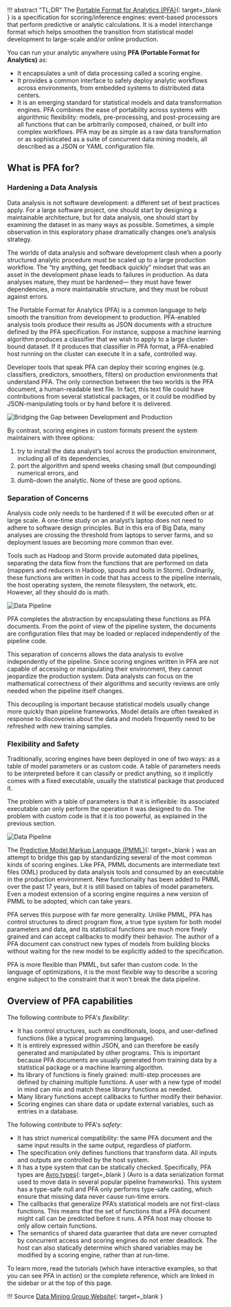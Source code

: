 !!! abstract "TL;DR"
    The [Portable Format for Analytics (PFA)](http://dmg.org/pfa){: target=_blank } is a specification for scoring/inference engines: event-based processors that perform predictive or analytic calculations. It is a model interchange format which helps smoothen the transition from statistical model development to large-scale and/or online production. 

You can run your analytic anywhere using **PFA (Portable Format for Analytics)** as:  

- It encapsulates a unit of data processing called a scoring engine.  
- It provides a common interface to safely deploy analytic workflows across environments, from embedded systems to distributed data centers.   
- It is an emerging standard for statistical models and data transformation engines. PFA combines the ease of portability across systems with algorithmic flexibility: models, pre-processing, and post-processing are all functions that can be arbitrarily composed, chained, or built into complex workflows. PFA may be as simple as a raw data transformation or as sophisticated as a suite of concurrent data mining models, all described as a JSON or YAML configuration file.   

## What is PFA for?

### Hardening a Data Analysis

Data analysis is not software development: a different set of best practices apply. For a large software project, one should start by designing a maintainable architecture, but for data analysis, one should start by examining the dataset in as many ways as possible. Sometimes, a simple observation in this exploratory phase dramatically changes one’s analysis strategy.

The worlds of data analysis and software development clash when a poorly structured analytic procedure must be scaled up to a large production workflow. The “try anything, get feedback quickly” mindset that was an asset in the development phase leads to failures in production. As data analyses mature, they must be hardened— they must have fewer dependencies, a more maintainable structure, and they must be robust against errors.

The Portable Format for Analytics (PFA) is a common language to help smooth the transition from development to production. PFA-enabled analysis tools produce their results as JSON documents with a structure defined by the PFA specification. For instance, suppose a machine learning algorithm produces a classifier that we wish to apply to a large cluster-bound dataset. If it produces that classifier in PFA format, a PFA-enabled host running on the cluster can execute it in a safe, controlled way.

Developer tools that speak PFA can deploy their scoring engines (e.g. classifiers, predictors, smoothers, filters) on production environments that understand PFA. The only connection between the two worlds is the PFA document, a human-readable text file. In fact, this text file could have contributions from several statistical packages, or it could be modified by JSON-manipulating tools or by hand before it is delivered.

![Bridging the Gap between Development and Production](http://dmg.org/pfa/docs/motivation/pfatoeverything.png)

By contrast, scoring engines in custom formats present the system maintainers with three options: 

1. try to install the data analyst’s tool across the production environment, including all of its dependencies, 
2. port the algorithm and spend weeks chasing small (but compounding) numerical errors, and 
3. dumb-down the analytic. None of these are good options.

### Separation of Concerns

Analysis code only needs to be hardened if it will be executed often or at large scale. A one-time study on an analyst’s laptop does not need to adhere to software design principles. But in this era of Big Data, many analyses are crossing the threshold from laptops to server farms, and so deployment issues are becoming more common than ever.

Tools such as Hadoop and Storm provide automated data pipelines, separating the data flow from the functions that are performed on data (mappers and reducers in Hadoop, spouts and bolts in Storm). Ordinarily, these functions are written in code that has access to the pipeline internals, the host operating system, the remote filesystem, the network, etc. However, all they should do is math.

![Data Pipeline](http://dmg.org/pfa/docs/motivation/pipeline2.png)

PFA completes the abstraction by encapsulating these functions as PFA documents. From the point of view of the pipeline system, the documents are configuration files that may be loaded or replaced independently of the pipeline code.

This separation of concerns allows the data analysis to evolve independently of the pipeline. Since scoring engines written in PFA are not capable of accessing or manipulating their environment, they cannot jeopardize the production system. Data analysts can focus on the mathematical correctness of their algorithms and security reviews are only needed when the pipeline itself changes.

This decoupling is important because statistical models usually change more quickly than pipeline frameworks. Model details are often tweaked in response to discoveries about the data and models frequently need to be refreshed with new training samples.

### Flexibility and Safety

Traditionally, scoring engines have been deployed in one of two ways: as a table of model parameters or as custom code. A table of parameters needs to be interpreted before it can classify or predict anything, so it implicitly comes with a fixed executable, usually the statistical package that produced it.

The problem with a table of parameters is that it is inflexible: its associated executable can only perform the operation it was designed to do. The problem with custom code is that it is too powerful, as explained in the previous section.

![Data Pipeline](http://dmg.org/pfa/docs/motivation/spectrum2.png)

The [Predictive Model Markup Language (PMML)](http://dmg.org/pmml/v4-4-1/GeneralStructure.html){: target=_blank } was an attempt to bridge this gap by standardizing several of the most common kinds of scoring engines. Like PFA, PMML documents are intermediate text files (XML) produced by data analysis tools and consumed by an executable in the production environment. New functionality has been added to PMML over the past 17 years, but it is still based on tables of model parameters. Even a modest extension of a scoring engine requires a new version of PMML to be adopted, which can take years.

PFA serves this purpose with far more generality. Unlike PMML, PFA has control structures to direct program flow, a true type system for both model parameters and data, and its statistical functions are much more finely grained and can accept callbacks to modify their behavior. The author of a PFA document can construct new types of models from building blocks without waiting for the new model to be explicitly added to the specification.

PFA is more flexible than PMML, but safer than custom code. In the language of optimizations, it is the most flexible way to describe a scoring engine subject to the constraint that it won’t break the data pipeline.

## Overview of PFA capabilities
The following contribute to PFA's *flexibility*:

- It has control structures, such as conditionals, loops, and user-defined functions (like a typical programming language).
- It is entirely expressed within JSON, and can therefore be easily generated and manipulated by other programs. This is important because PFA documents are usually generated from training data by a statistical package or a machine learning algorithm.
- Its library of functions is finely grained: multi-step processes are defined by chaining multiple functions. A user with a new type of model in mind can mix and match these library functions as needed.
- Many library functions accept callbacks to further modify their behavior.
- Scoring engines can share data or update external variables, such as entries in a database.


The following contribute to PFA's *safety*:

- It has strict numerical compatibility: the same PFA document and the same input results in the same output, regardless of platform.
- The specification only defines functions that transform data. All inputs and outputs are controlled by the host system.
- It has a type system that can be statically checked. Specifically, PFA types are [Avro types](http://avro.apache.org){: target=_blank } (Avro is a data serialization format used to move data in several popular pipeline frameworks). This system has a type-safe null and PFA only performs type-safe casting, which ensure that missing data never cause run-time errors.
- The callbacks that generalize PFA’s statistical models are not first-class functions. This means that the set of functions that a PFA document might call can be predicted before it runs. A PFA host may choose to only allow certain functions.
- The semantics of shared data guarantee that data are never corrupted by concurrent access and scoring engines do not enter deadlock. The host can also statically determine which shared variables may be modified by a scoring engine, rather than at run-time.  

To learn more, read the tutorials (which have interactive examples, so that you can see PFA in action) or the complete reference, which are linked in the sidebar or at the top of this page.

!!! Source
    [Data Mining Group Website](http://dmg.org/pfa/){: target=_blank }